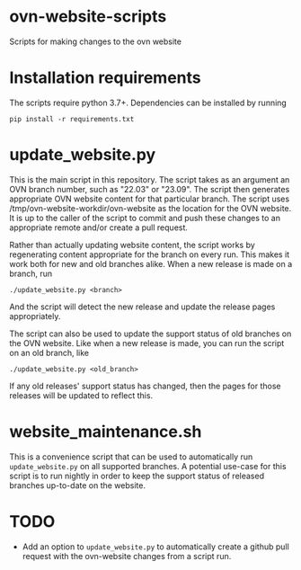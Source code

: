 # ovn-website-scripts
Scripts for making changes to the ovn website

# Installation requirements

The scripts require python 3.7+. Dependencies can be installed by running
```
pip install -r requirements.txt
```

# update\_website.py

This is the main script in this repository. The script takes as an argument an
OVN branch number, such as "22.03" or "23.09". The script then generates
appropriate OVN website content for that particular branch. The script uses
/tmp/ovn-website-workdir/ovn-website as the location for the OVN website. It is
up to the caller of the script to commit and push these changes to an appropriate
remote and/or create a pull request.

Rather than actually updating website content, the script works by regenerating
content appropriate for the branch on every run. This makes it work both for
new and old branches alike. When a new release is made on a branch, run
```
./update_website.py <branch>
```
And the script will detect the new release and update the release pages
appropriately.

The script can also be used to update the support status of old branches on the
OVN website. Like when a new release is made, you can run the script on an old
branch, like
```
./update_website.py <old_branch>
```
If any old releases' support status has changed, then the pages for those
releases will be updated to reflect this.

# website\_maintenance.sh

This is a convenience script that can be used to automatically run
`update_website.py` on all supported branches. A potential use-case for this
script is to run nightly in order to keep the support status of released
branches up-to-date on the website.

# TODO

- Add an option to `update_website.py` to automatically create a github pull
  request with the ovn-website changes from a script run.
